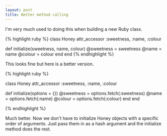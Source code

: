 ```yaml
---
layout: post
title: Better method calling
---
```


I'm very much used to doing this when building a new Ruby class.

{% highlight ruby %}
class Honey
  attr_accessor :sweetness, :name, :colour

  def initialize(sweetness, name, colour)
    @sweetness = sweetness
    @name = name
    @colour = colour
  end
end
{% endhighlight %}

This looks fine but here is a better version.

{% highlight ruby %}

class Honey
  attr_accessor :sweetness, :name, :colour

  def initialize(options = {})
    @sweetness = options.fetch(:sweetness)
    @name = options.fetch(:name)
    @colour = options.fetch(:colour)
  end
end

{% endhighlight %}

Much better. Now we don't have to initialize Honey objects with a specific order of arguments. Just pass them in as a hash argument and the initialize method does the rest.
